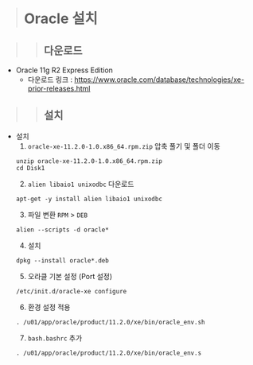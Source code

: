 > # Oracle 설치

>> ## 다운로드 

- Oracle 11g R2 Express Edition
  - 다운로드 링크 : https://www.oracle.com/database/technologies/xe-prior-releases.html
 
 >> ## 설치

- 설치
   1) `oracle-xe-11.2.0-1.0.x86_64.rpm.zip` 압축 풀기 및 폴더 이동
     ```terminal
     unzip oracle-xe-11.2.0-1.0.x86_64.rpm.zip
     cd Disk1
     ```
   2) `alien libaio1 unixodbc` 다운로드
     ```terminal
     apt-get -y install alien libaio1 unixodbc
     ```
   3) 파일 변환 `RPM` > `DEB`
     ```terminal
     alien --scripts -d oracle*
     ```
   4) 설치
     ```terminal
     dpkg --install oracle*.deb
     ```
   5) 오라클 기본 설정 (Port 설정)
     ```terminal
     /etc/init.d/oracle-xe configure
     ```
   6) 환경 설정 적용
     ```terminal
     . /u01/app/oracle/product/11.2.0/xe/bin/oracle_env.sh
     ```
   7) `bash.bashrc` 추가
     ```vi
     . /u01/app/oracle/product/11.2.0/xe/bin/oracle_env.s
     ```
